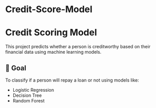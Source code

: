 # Credit-Score-Model


# Credit Scoring Model

This project predicts whether a person is creditworthy based on their financial data using machine learning models.

## 📌 Goal

To classify if a person will repay a loan or not using models like:
- Logistic Regression
- Decision Tree
- Random Forest
